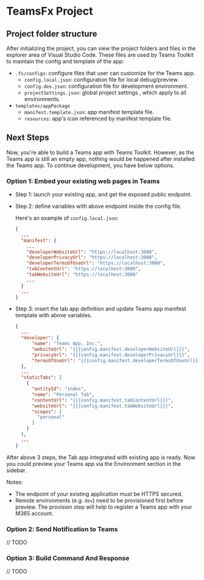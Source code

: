 # TeamsFx Project

## Project folder structure

After initializing the project, you can view the project folders and files in the explorer area of Visual Studio Code. These files are used by Teams Toolkit to maintain the config and template of the app:

* `.fx/configs`: configure files that user can customize for the Teams app.
  * `config.local.json`: configuration file for local debug/preview.
  * `config.dev.json`: configuration file for development environment.
  * `projectSettings.json`: global project settings , which apply to all environments.
* `templates/appPackage`
  * `manifest.template.json`: app manifest template file.
  * `resources`: app's icon referenced by manifest template file.

## Next Steps

Now, you're able to build a Teams app with Teams Toolkit. However, as the Teams app is still an empty app, nothing would be happened after installed the Teams app. To continue development, you have below options.

### Option 1: Embed your existing web pages in Teams

* Step 1: launch your existing app, and get the exposed public endpoint.
* Step 2: define variables with above endpoint inside the config file.

  Here's an example of `config.local.json`:
  ```json
  {
    ...
    "manifest": {
      ...
      "developerWebsiteUrl": "https://localhost:3000",
      "developerPrivacyUrl": "https://localhost:3000",
      "developerTermsOfUseUrl": "https://localhost:3000",
      "tabContentUrl": "https://localhost:3000",
      "tabWebsiteUrl": "https://localhost:3000"
      ...
    }
    ...
  }
  ```
* Step 3: insert the tab app definition and update Teams app manifest template with above variables.

  ```json
  {
    ...
    "developer": {
        "name": "Teams App, Inc.",
        "websiteUrl": "{{{config.manifest.developerWebsiteUrl}}}",
        "privacyUrl": "{{{config.manifest.developerPrivacyUrl}}}",
        "termsOfUseUrl": "{{{config.manifest.developerTermsOfUseUrl}}}"
    },
    ...
    "staticTabs": [
      {
        "entityId": "index",
        "name": "Personal Tab",
        "contentUrl": "{{{config.manifest.tabContentUrl}}}",
        "websiteUrl": "{{{config.manifest.tabWebsiteUrl}}}",
        "scopes": [
          "personal"
        ]
      }
    ],
    ...
  }
  ```

After above 3 steps, the Tab app integrated with existing app is ready. Now you could preview your Teams app via the Environment section in the sidebar.

Notes:
* The endpoint of your existing application must be HTTPS secured.
* Remote environments (e.g. `dev`) need to be provisioned first before preview. The provision step will help to register a Teams app with your M365 account.

### Option 2: Send Notification to Teams
// TODO

### Option 3: Build Command And Response
// TODO